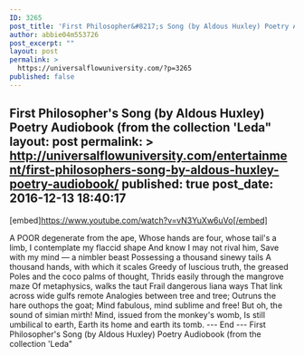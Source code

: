 ```yaml
---
ID: 3265
post_title: 'First Philosopher&#8217;s Song (by Aldous Huxley) Poetry Audiobook'
author: abbie04m553726
post_excerpt: ""
layout: post
permalink: >
  https://universalflowuniversity.com/?p=3265
published: false
---
```

First Philosopher's Song (by Aldous Huxley) Poetry Audiobook (from the collection 'Leda"
layout: post
permalink: >
  http://universalflowuniversity.com/entertainment/first-philosophers-song-by-aldous-huxley-poetry-audiobook/
published: true
post_date: 2016-12-13 18:40:17
---
[embed]https://www.youtube.com/watch?v=vN3YuXw6uVo[/embed]<br>
<p>A POOR degenerate from the ape,
Whose hands are four, whose tail's a limb,
I contemplate my flaccid shape
And know I may not rival him,
Save with my mind — a nimbler beast
Possessing a thousand sinewy tails
A thousand hands, with which it scales
Greedy of luscious truth, the greased
Poles and the coco palms of thought,
Thrids easily through the mangrove maze
Of metaphysics, walks the taut
Frail dangerous liana ways
That link across wide gulfs remote
Analogies between tree and tree;
Outruns the hare outhops the goat;
Mind fabulous, mind sublime and free!
But oh, the sound of simian mirth!
Mind, issued from the monkey's womb,
Is still umbilical to earth,
Earth its home and earth its tomb.
--- End ---
First Philosopher's Song (by Aldous Huxley) Poetry Audiobook (from the collection 'Leda"</p>